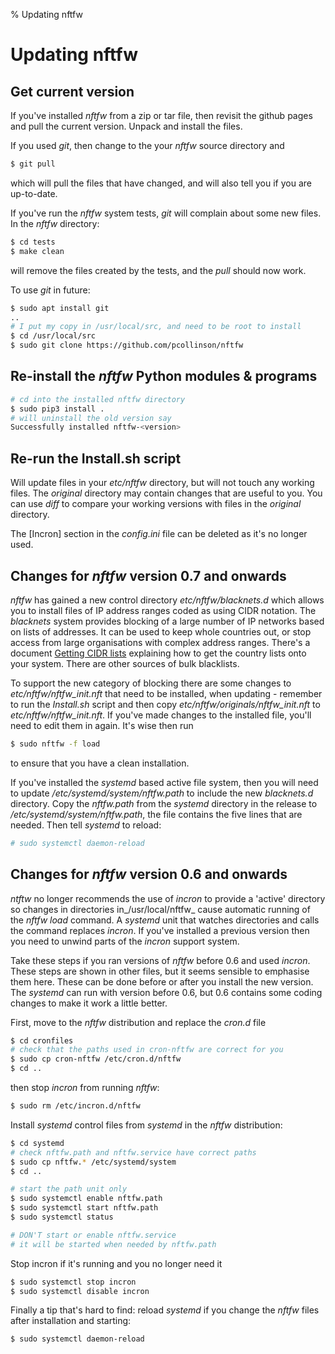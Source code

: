 % Updating nftfw
# Updating nftfw

## Get current version

If you've installed _nftfw_ from a zip or tar file, then revisit the github pages and pull the current version. Unpack and install the files.

If you used _git_, then change to the your _nftfw_ source directory and

``` sh
$ git pull
```
which will pull the files that have changed, and will also tell you if you are up-to-date.

If you've run the _nftfw_ system tests, _git_ will complain about some new files. In the _nftfw_ directory:

``` sh
$ cd tests
$ make clean
```
will remove the files created by the tests, and the _pull_ should now work.

To use _git_ in future:

``` sh
$ sudo apt install git
..
# I put my copy in /usr/local/src, and need to be root to install
$ cd /usr/local/src
$ sudo git clone https://github.com/pcollinson/nftfw
```

## Re-install the _nftfw_ Python modules & programs

``` sh
# cd into the installed nftfw directory
$ sudo pip3 install .
# will uninstall the old version say
Successfully installed nftfw-<version>
```

## Re-run the Install.sh script

Will update files in your _etc/nftfw_ directory, but will not touch any working files. The _original_ directory may contain changes that are useful to you. You can use _diff_ to compare your working versions with files in the _original_ directory.

The [Incron] section in the _config.ini_ file can be deleted as it's no longer used.

## Changes for _nftfw_ version 0.7 and onwards

_nftfw_ has gained a new control directory _etc/nftfw/blacknets.d_ which allows you to install files of IP address ranges coded as using CIDR notation. The _blacknets_ system provides blocking of a large number of IP networks based on lists of addresses. It can be used to keep whole countries out, or stop access from large organisations with complex address ranges. There's a document [Getting CIDR lists](Getting-cidr-lists.md) explaining how to get the country lists onto your system. There are other sources of bulk blacklists.

To support the new category of blocking there are some changes to _etc/nftfw/nftfw_init.nft_ that need to be installed, when updating - remember to run the _Install.sh_ script and then copy _etc/nftfw/originals/nftfw_init.nft_ to _etc/nftfw/nftfw_init.nft_. If you've made changes to the installed file, you'll need to edit them in again. It's wise then run

``` sh
$ sudo nftfw -f load
```
to ensure that you have a clean installation.

If you've installed the _systemd_ based active file system, then you will need to update _/etc/systemd/system/nftfw.path_ to include the new _blacknets.d_ directory. Copy the _nftfw.path_ from the _systemd_ directory in the release to _/etc/systemd/system/nftfw.path_, the file contains the five lines that are needed. Then tell _systemd_ to reload:

``` sh
# sudo systemctl daemon-reload
```

## Changes for _nftfw_ version 0.6 and onwards

_ntftw_ no longer recommends the use of _incron_ to provide a 'active' directory so changes in directories in_/usr/local/nftfw_ cause automatic running of the _nftfw load_ command. A _systemd_ unit that watches directories and calls the command replaces _incron_. If you've installed a previous version then you need to unwind parts of the _incron_ support system.

Take these steps if you ran versions of _nftfw_ before 0.6 and used _incron_. These steps are shown in other files, but it seems sensible to emphasise them here. These can be done before or after you install the new version. The _systemd_ can run with version before 0.6, but 0.6 contains some coding changes to make it work a little better.

First, move to the _nftfw_ distribution and replace the _cron.d_ file
``` sh
$ cd cronfiles
# check that the paths used in cron-nftfw are correct for you
$ sudo cp cron-nftfw /etc/cron.d/nftfw
$ cd ..
```

then stop _incron_ from running _nftfw_:
``` sh
$ sudo rm /etc/incron.d/nftfw
```

Install _systemd_ control files from _systemd_ in the _nftfw_ distribution:
``` sh
$ cd systemd
# check nftfw.path and nftfw.service have correct paths
$ sudo cp nftfw.* /etc/systemd/system
$ cd ..

# start the path unit only
$ sudo systemctl enable nftfw.path
$ sudo systemctl start nftfw.path
$ sudo systemctl status

# DON'T start or enable nftfw.service
# it will be started when needed by nftfw.path
```

Stop incron if it's running and you no longer need it
``` sh
$ sudo systemctl stop incron
$ sudo systemctl disable incron
```

Finally a tip that's hard to find: reload  _systemd_ if you change the _nftfw_ files after installation and starting:
``` sh
$ sudo systemctl daemon-reload
```
